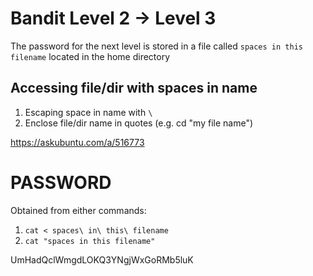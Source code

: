 # Bandit Level 2 -> Level 3

The password for the next level is stored in a file called `spaces in this filename` located in the home directory

## Accessing file/dir with spaces in name

1. Escaping space in name with `\`
1. Enclose file/dir name in quotes (e.g. cd "my file name")

https://askubuntu.com/a/516773

# PASSWORD

Obtained from either commands:

1. `cat < spaces\ in\ this\ filename`
1. `cat "spaces in this filename"`

UmHadQclWmgdLOKQ3YNgjWxGoRMb5luK
